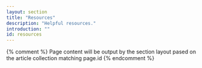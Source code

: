 ```yaml
---
layout: section
title: "Resources"
description: "Helpful resources."
introduction: ""
id: resources
---
```


{% comment %}
Page content will be output by the section layout pased on the article collection matching page.id
{% endcomment %}
